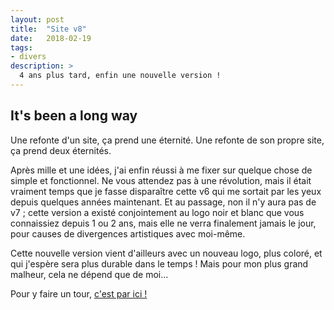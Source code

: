 ```yaml
---
layout: post
title:  "Site v8"
date:   2018-02-19
tags:
- divers
description: >
  4 ans plus tard, enfin une nouvelle version !
---
```


## It's been a long way

Une refonte d'un site, ça prend une éternité.
Une refonte de son propre site, ça prend deux éternités.

Après mille et une idées, j'ai enfin réussi à me fixer sur quelque chose de simple et fonctionnel. Ne vous attendez pas à une révolution, mais il était vraiment temps que je fasse disparaître cette v6 qui me sortait par les yeux depuis quelques années maintenant. Et au passage, non il n'y aura pas de v7 ; cette version a existé conjointement au logo noir et blanc que vous connaissiez depuis 1 ou 2 ans, mais elle ne verra finalement jamais le jour, pour causes de divergences artistiques avec moi-même.

Cette nouvelle version vient d'ailleurs avec un nouveau logo, plus coloré, et qui j'espère sera plus durable dans le temps ! Mais pour mon plus grand malheur, cela ne dépend que de moi…

Pour y faire un tour, [c'est par ici !](https://smarchal.com)
